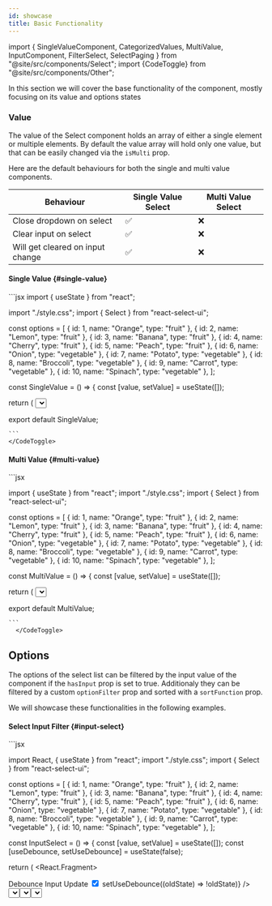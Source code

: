 ```yaml
---
id: showcase
title: Basic Functionality
---
```


import {
SingleValueComponent,
CategorizedValues,
MultiValue,
InputComponent,
FilterSelect,
SelectPaging
} from "@site/src/components/Select";
import {CodeToggle} from "@site/src/components/Other";

In this section we will cover the base functionality of the component, mostly focusing on its value and options states

### Value

The value of the Select component holds an array of either a single element or multiple elements. By default the value array will hold only one value, but that can be easily changed via the `isMulti` prop.

Here are the default behaviours for both the single and multi value components.

| **Behaviour**                    | **Single Value Select**               | **Multi Value Select**                |
| -------------------------------- | ------------------------------------- | ------------------------------------- |
| Close dropdown on select         | <div className="center-icon">✅</div> | <div className="center-icon">❌</div> |
| Clear input on select            | <div className="center-icon">✅</div> | <div className="center-icon">❌</div> |
| Will get cleared on input change | <div className="center-icon">✅</div> | <div className="center-icon">❌</div> |

#### Single Value {#single-value}
<SingleValueComponent />
<CodeToggle>
    ```jsx
    import { useState } from "react";

import "./style.css";
import { Select } from "react-select-ui";

const options = [
{ id: 1, name: "Orange", type: "fruit" },
{ id: 2, name: "Lemon", type: "fruit" },
{ id: 3, name: "Banana", type: "fruit" },
{ id: 4, name: "Cherry", type: "fruit" },
{ id: 5, name: "Peach", type: "fruit" },
{ id: 6, name: "Onion", type: "vegetable" },
{ id: 7, name: "Potato", type: "vegetable" },
{ id: 8, name: "Broccoli", type: "vegetable" },
{ id: 9, name: "Carrot", type: "vegetable" },
{ id: 10, name: "Spinach", type: "vegetable" },
];

const SingleValue = () => {
const [value, setValue] = useState([]);

return (
<Select
      value={value}
      defaultSelectOptions={options}
      onChange={setValue}
      labelKey="name"
      hasInput={false}
    />
);
};

export default SingleValue;

    ```
    </CodeToggle>

#### Multi Value {#multi-value}

<MultiValue />
    <CodeToggle>
    ```jsx

import { useState } from "react";
import "./style.css";
import { Select } from "react-select-ui";

const options = [
{ id: 1, name: "Orange", type: "fruit" },
{ id: 2, name: "Lemon", type: "fruit" },
{ id: 3, name: "Banana", type: "fruit" },
{ id: 4, name: "Cherry", type: "fruit" },
{ id: 5, name: "Peach", type: "fruit" },
{ id: 6, name: "Onion", type: "vegetable" },
{ id: 7, name: "Potato", type: "vegetable" },
{ id: 8, name: "Broccoli", type: "vegetable" },
{ id: 9, name: "Carrot", type: "vegetable" },
{ id: 10, name: "Spinach", type: "vegetable" },
];

const MultiValue = () => {
const [value, setValue] = useState([]);

return (
<Select
      value={value}
      isMultiValue={true}
      defaultSelectOptions={options}
      onChange={setValue}
      labelKey="name"
      hasInput={false}
    />
);
};

export default MultiValue;

    ```
      </CodeToggle>

## Options

The options of the select list can be filtered by the input value of the component if the `hasInput` prop is set to true. Additionaly they can be filtered by a custom `optionFilter` prop and sorted with a `sortFunction` prop.

We will showcase these functionalities in the following examples.

#### Select Input Filter {#input-select}

<InputComponent />
    <CodeToggle>
    ```jsx

import React, { useState } from "react";
import "./style.css";
import { Select } from "react-select-ui";

const options = [
{ id: 1, name: "Orange", type: "fruit" },
{ id: 2, name: "Lemon", type: "fruit" },
{ id: 3, name: "Banana", type: "fruit" },
{ id: 4, name: "Cherry", type: "fruit" },
{ id: 5, name: "Peach", type: "fruit" },
{ id: 6, name: "Onion", type: "vegetable" },
{ id: 7, name: "Potato", type: "vegetable" },
{ id: 8, name: "Broccoli", type: "vegetable" },
{ id: 9, name: "Carrot", type: "vegetable" },
{ id: 10, name: "Spinach", type: "vegetable" },
];

const InputSelect = () => {
const [value, setValue] = useState([]);
const [useDebounce, setUseDebounce] = useState(false);

return (
<React.Fragment>

<div className="input-group">
<span>Debounce Input Update</span>
<input
type="checkbox"
checked={useDebounce}
onChange={() => setUseDebounce((oldState) => !oldState)}
/>
</div>
<Select
        value={value}
        isMultiValue={true}
        debounceInputUpdate={useDebounce}
        defaultSelectOptions={options}
        onChange={setValue}
        labelKey="name"
        hasInput={true}
      />
</React.Fragment>
);
};

export default InputSelect;

    ```
        </CodeToggle>

#### Select Custom Filter {#filter-select}

<FilterSelect />
    <CodeToggle>
    ```jsx

import React, { useCallback, useState } from "react";

import "./style.css";
import { Select } from "react-select-ui";

type Plant = {
id: number;
name: string;
type: string;
};

const options: Plant[] = [
{ id: 1, name: "Orange", type: "fruit" },
{ id: 2, name: "Lemon", type: "fruit" },
{ id: 3, name: "Banana", type: "fruit" },
{ id: 4, name: "Cherry", type: "fruit" },
{ id: 5, name: "Peach", type: "fruit" },
{ id: 6, name: "Onion", type: "vegetable" },
{ id: 7, name: "Potato", type: "vegetable" },
{ id: 8, name: "Broccoli", type: "vegetable" },
{ id: 9, name: "Carrot", type: "vegetable" },
{ id: 10, name: "Spinach", type: "vegetable" },
];

const FilterSelect = () => {
const [value, setValue] = useState([]);
const [filterBy, setFilterBy] = useState("");
const [useSort, setUseSort] = useState(false);

const customFilter = useCallback(
(option: Plant) => {
if (filterBy) {
return option.type === filterBy;
}
},
[filterBy]
);

const toggleFilterValue = (targetValue: string) =>
filterBy === targetValue ? setFilterBy("") : setFilterBy(targetValue);

const sortByName = useCallback(
(options: Plant[]) => options.sort((a, b) => (a.name > b.name ? 1 : -1)),
[]
);

const isFruitFilter = filterBy === "fruit";
const isVegFilter = filterBy === "vegetable";

return (
<React.Fragment>
<span>Filter by Fruit</span>
<input
type="checkbox"
checked={isFruitFilter}
onChange={() => toggleFilterValue("fruit")}
/>
<span>Filter by Vegetables</span>
<input
type="checkbox"
checked={isVegFilter}
onChange={() => toggleFilterValue("vegetable")}
/>
<span>Sort A-Z</span>
<input
type="checkbox"
checked={useSort}
onChange={() => setUseSort((prevValue) => !prevValue)}
/>
<Select
value={value}
isMultiValue={true}
defaultSelectOptions={options}
onChange={setValue}
sortFunction={useSort ? sortByName : null}
optionFilter={customFilter}
labelKey="name"
hasInput={true}
/>
</React.Fragment>
);
};

export default FilterSelect;

    ```
    </CodeToggle>

#### Select Paging {#select-paging}

The option list can also be paginated by providing the `recordsPerPage` prop. This will enable infiniteScroll and control the amount of options rendered in the list.

<SelectPaging />
<CodeToggle>
    ```jsx

import React, { useState } from "react";

import "./style.css";
import { Select } from "react-select-ui";

const options = [
{ id: 1, name: "Orange", type: "fruit" },
{ id: 2, name: "Lemon", type: "fruit" },
{ id: 3, name: "Banana", type: "fruit" },
{ id: 4, name: "Cherry", type: "fruit" },
{ id: 5, name: "Peach", type: "fruit" },
{ id: 6, name: "Onion", type: "vegetable" },
{ id: 7, name: "Potato", type: "vegetable" },
{ id: 8, name: "Broccoli", type: "vegetable" },
{ id: 9, name: "Carrot", type: "vegetable" },
{ id: 10, name: "Spinach", type: "vegetable" },
{ id: 11, name: "Pineapple", type: "fruit" },
{ id: 12, name: "Blueberry", type: "fruit" },
{ id: 13, name: "Cranberry", type: "fruit" },
{ id: 14, name: "Lettuce", type: "vegetable" },
{ id: 15, name: "Cauliflower", type: "vegetable" },
{ id: 16, name: "Asparagus", type: "vegetable" },
{ id: 17, name: "Radish", type: "vegetable" },
{ id: 18, name: "Mango", type: "fruit" },
{ id: 19, name: "Papaya", type: "fruit" },
{ id: 20, name: "Raspberry", type: "fruit" },
{ id: 21, name: "Brussels Sprouts", type: "vegetable" },
{ id: 22, name: "Zucchini", type: "vegetable" },
{ id: 23, name: "Blackberry", type: "fruit" },
{ id: 24, name: "Fig", type: "fruit" },
{ id: 25, name: "Pomegranate", type: "fruit" },
{ id: 26, name: "Cucumber", type: "vegetable" },
{ id: 27, name: "Turnip", type: "vegetable" },
{ id: 28, name: "Grapefruit", type: "fruit" },
{ id: 29, name: "Pear", type: "fruit" },
{ id: 30, name: "Celery", type: "vegetable" },
];

const PagedSelect = () => {
const [value, setValue] = useState([]);

return (
<React.Fragment>
<Select
        value={value}
        isMultiValue={true}
        recordsPerPage={10}
        defaultSelectOptions={options}
        onChange={setValue}
        labelKey="name"
        hasInput={true}
      />
</React.Fragment>
);
};

export default PagedSelect;

    ```
    </CodeToggle>
    

#### Categorized Options Example {#categorized-options}

The select options can either be rendered as a regular list or they can be categorized by a property of the option state object.
In order to enable the categorization feature, you need to pass the `isCategorized` prop as true, and also provide a `categoryKey` prop.

<CategorizedValues />
    <CodeToggle>
```jsx
import { useState } from "react";
import { Select } from "react-select-ui";
import "./style.css";

type Plant = {
  id: number;
  name: string;
  type: string;
};

const options = [
  { id: 1, name: "Orange", type: "fruit" },
  { id: 2, name: "Lemon", type: "fruit" },
  { id: 3, name: "Banana", type: "fruit" },
  { id: 4, name: "Cherry", type: "fruit" },
  { id: 5, name: "Peach", type: "fruit" },
  { id: 6, name: "Onion", type: "vegetable" },
  { id: 7, name: "Potato", type: "vegetable" },
  { id: 8, name: "Broccoli", type: "vegetable" },
  { id: 9, name: "Carrot", type: "vegetable" },
  { id: 10, name: "Spinach", type: "vegetable" },
  { id: 11, name: "Pineapple", type: "fruit" },
  { id: 12, name: "Blueberry", type: "fruit" },
  { id: 13, name: "Cranberry", type: "fruit" },
  { id: 14, name: "Lettuce", type: "vegetable" },
  { id: 15, name: "Cauliflower", type: "vegetable" },
  { id: 16, name: "Asparagus", type: "vegetable" },
  { id: 17, name: "Radish", type: "vegetable" },
  { id: 18, name: "Mango", type: "fruit" },
  { id: 19, name: "Papaya", type: "fruit" },
  { id: 20, name: "Raspberry", type: "fruit" },
  { id: 21, name: "Brussels Sprouts", type: "vegetable" },
  { id: 22, name: "Zucchini", type: "vegetable" },
  { id: 23, name: "Blackberry", type: "fruit" },
  { id: 24, name: "Fig", type: "fruit" },
  { id: 25, name: "Pomegranate", type: "fruit" },
  { id: 26, name: "Cucumber", type: "vegetable" },
  { id: 27, name: "Turnip", type: "vegetable" },
  { id: 28, name: "Grapefruit", type: "fruit" },
  { id: 29, name: "Pear", type: "fruit" },
  { id: 30, name: "Celery", type: "vegetable" },
];

const CategorizedValues = () => {
  const [value, setValue] = useState<Plant[]>([]);

  return (
    <Select
      value={value}
      defaultSelectOptions={options}
      isCategorized={true}
      categoryKey="type"
      recordsPerPage={10}
      onChange={setValue}
      isMultiValue={true}
      labelKey="name"
    />
  );
};

export default CategorizedValues;

```
    </CodeToggle>